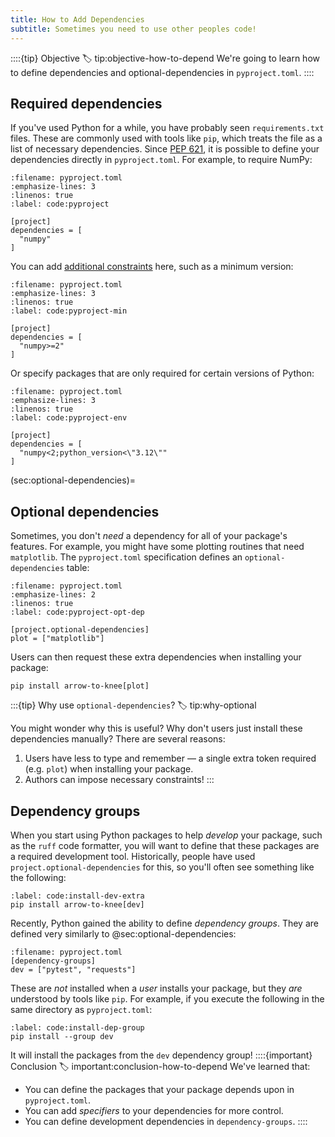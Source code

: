 ```yaml
---
title: How to Add Dependencies
subtitle: Sometimes you need to use other peoples code!
---
```


::::{tip} Objective
:label: tip:objective-how-to-depend
We're going to learn how to define dependencies and optional-dependencies in `pyproject.toml`.
::::

## Required dependencies

If you've used Python for a while, you have probably seen `requirements.txt` files. These are commonly used with tools like `pip`, which treats the file as a list of necessary dependencies. Since [PEP 621](https://peps.python.org/pep-0621/#abstract), it is possible to define your dependencies directly in `pyproject.toml`. For example, to require NumPy:

```{code} toml
:filename: pyproject.toml
:emphasize-lines: 3
:linenos: true
:label: code:pyproject

[project]
dependencies = [
  "numpy"
]
```

You can add [additional constraints](xref:ppug#specifications/dependency-specifiers) here, such as a minimum version:

```{code} toml
:filename: pyproject.toml
:emphasize-lines: 3
:linenos: true
:label: code:pyproject-min

[project]
dependencies = [
  "numpy>=2"
]
```

Or specify packages that are only required for certain versions of Python:

```{code} toml
:filename: pyproject.toml
:emphasize-lines: 3
:linenos: true
:label: code:pyproject-env

[project]
dependencies = [
  "numpy<2;python_version<\"3.12\""
]
```

(sec:optional-dependencies)=

## Optional dependencies

Sometimes, you don't _need_ a dependency for all of your package's features. For example, you might have some plotting routines that need `matplotlib`. The `pyproject.toml` specification defines an `optional-dependencies` table:

```{code} toml
:filename: pyproject.toml
:emphasize-lines: 2
:linenos: true
:label: code:pyproject-opt-dep

[project.optional-dependencies]
plot = ["matplotlib"]
```

Users can then request these extra dependencies when installing your package:

```{code} shell
pip install arrow-to-knee[plot]
```

:::{tip} Why use `optional-dependencies`?
:label: tip:why-optional

You might wonder why this is useful? Why don't users just install these dependencies manually? There are several reasons:

1. Users have less to type and remember — a single extra token required (e.g. `plot`) when installing your package.
2. Authors can impose necessary constraints!
   :::

## Dependency groups

When you start using Python packages to help _develop_ your package, such as the `ruff` code formatter, you will want to define that these packages are a required development tool. Historically, people have used `project.optional-dependencies` for this, so you'll often see something like the following:

```{code} shell
:label: code:install-dev-extra
pip install arrow-to-knee[dev]
```

Recently, Python gained the ability to define _dependency groups_. They are defined very similarly to @sec:optional-dependencies:

```{code} toml
:filename: pyproject.toml
[dependency-groups]
dev = ["pytest", "requests"]
```

These are _not_ installed when a _user_ installs your package, but they _are_ understood by tools like `pip`. For example, if you execute the following in the same directory as `pyproject.toml`:

```{code} shell
:label: code:install-dep-group
pip install --group dev
```

It will install the packages from the `dev` dependency group!
::::{important} Conclusion
:label: important:conclusion-how-to-depend
We've learned that:

- You can define the packages that your package depends upon in `pyproject.toml`.
- You can add _specifiers_ to your dependencies for more control.
- You can define development dependencies in `dependency-groups`.
  ::::
